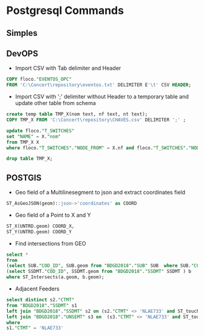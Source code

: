 # Postgresql Commands

## Simples




## DevOPS

- Import CSV with Tab delimiter and Header

```sql
COPY floco."EVENTOS_OPC"
FROM 'C:\Concert\repository\eventos.txt' DELIMITER E'\t' CSV HEADER;
```

- Import CSV with ';' delimiter without Header to a temporary table and update other table from schema

```sql
create temp table TMP_X(nom text, nf text, nt text);
COPY TMP_X FROM 'C:\Concert\repository\CHAVES.csv' DELIMITER ';' ;

update floco."T_SWITCHES" 
set "NAME" = X."nom"
from TMP_X X
where floco."T_SWITCHES"."NODE_FROM" = X.nf and floco."T_SWITCHES"."NODE_TO" = X.nt;

drop table TMP_X;
```

## POSTGIS

- Geo field of a Multilinesegment to json and extract coordinates field

```sql
ST_AsGeoJSON(geom)::json->'coordinates' as COORD
```

- Geo field of a Point to X and Y

```sql
ST_X(UNTRD.geom) COORD_X,
ST_Y(UNTRD.geom) COORD_Y
```

- Find intersections from GEO

```sql
select *
from
(select SUB."COD_ID", SUB.geom from "BDGD2018"."SUB" SUB  where SUB."COD_ID" = '1727135' ) a,
(select SSDMT."COD_ID", SSDMT.geom from "BDGD2018"."SSDMT" SSDMT ) b
where ST_Intersects(a.geom, b.geom);
```

- Adjacent Feeders

```sql
select distinct s2."CTMT"
from "BDGD2018"."SSDMT" s1
left join "BDGD2018"."SSDMT" s2 on (s2."CTMT" <> 'NLAE733' and ST_touches(s1.geom, s2.geom))
left join "BDGD2018"."UNSEMT" s3 on  (s3."CTMT" <> 'NLAE733' and ST_touches(s1.geom, s3.geom))
where
s1."CTMT" = 'NLAE733'
```
